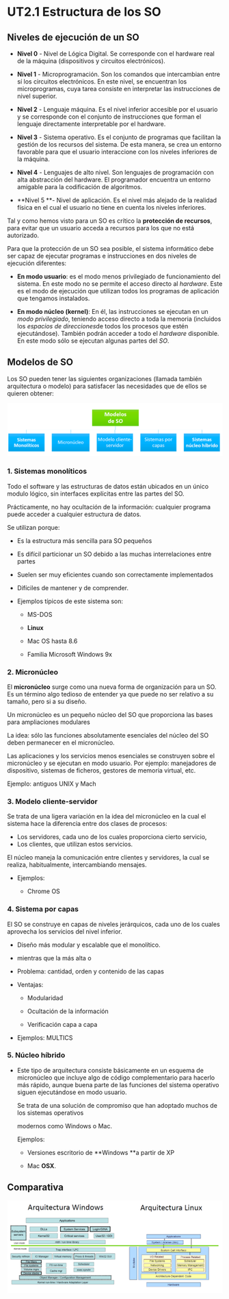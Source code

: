 # UT2.1 Estructura de los SO

## Niveles de ejecución de un SO	

- **Nivel 0** - Nivel de Lógica Digital. Se corresponde con el hardware real de la máquina (dispositivos y circuitos electrónicos).

- **Nivel 1** - Microprogramación. Son los comandos que intercambian entre sí los circuitos electrónicos. En este nivel, se encuentran los microprogramas, cuya tarea consiste en interpretar las instrucciones de nivel superior.

- **Nivel 2** - Lenguaje máquina. Es el nivel inferior accesible por el usuario y se corresponde con el conjunto de instrucciones que forman el lenguaje directamente interpretable por el hardware.

- **Nivel 3** - Sistema operativo. Es el conjunto de programas que facilitan la gestión de los recursos del sistema. De esta manera, se crea un entorno favorable para que el usuario interaccione con los niveles inferiores de la máquina.

- **Nivel 4** - Lenguajes de alto nivel. Son lenguajes de programación con alta abstracción del hardware. El programador encuentra un entorno amigable para la codificación de algoritmos.

- **Nivel 5 **- Nivel de aplicación. Es el nivel más alejado de la realidad física en el cual el usuario no tiene en cuenta los niveles inferiores.

Tal y como hemos visto para un SO es crítico la **protección de recursos**, para evitar que un usuario acceda a recursos para los que no está autorizado.

Para que la protección de un SO sea posible, el sistema informático debe ser capaz de ejecutar programas e instrucciones en dos niveles de ejecución diferentes:

-   **En modo usuario**: es el modo menos privilegiado de funcionamiento del sistema. En este modo no se permite el acceso directo al *hardware*. Este es el modo de ejecución que utilizan todos los programas de aplicación que tengamos instalados.
    
-   **En modo núcleo (kernel)**: En él, las instrucciones se ejecutan en un *modo privilegiado*, teniendo acceso directo a toda la memoria (incluidos los *espacios de direcciones*de todos los procesos que estén ejecutándose). También podrán acceder a todo el *hardware* disponible. En este modo sólo se ejecutan algunas partes del *SO*.



## Modelos de SO

Los SO pueden tener las siguientes organizaciones (llamada también arquitectura o modelo) para satisfacer las necesidades que de ellos se quieren obtener:

![Modelos_SO](\media\Modelos_SO.png)


### 1. Sistemas monolíticos

Todo el software y las estructuras de datos están ubicados en un único  modulo lógico, sin interfaces explícitas entre las partes del SO.

Prácticamente, no hay ocultación de la información: cualquier programa puede acceder a cualquier estructura de datos.

Se utilizan porque:

-   Es la estructura más sencilla para SO pequeños

-   Es difícil particionar un SO debido a las muchas interrelaciones entre partes

-   Suelen ser muy eficientes cuando son correctamente implementados

-   Difíciles de mantener y de comprender.

-   Ejemplos típicos de este sistema son:

    -   MS-DOS

    -   **Linux**

    -   Mac OS hasta 8.6

    -   Familia Microsoft Windows 9x

### 2. Micronúcleo

El **micronúcleo** surge como una nueva forma de organización para un SO. Es un     término algo tedioso de entender ya que puede no ser relativo a su tamaño, pero si a su diseño.

Un micronúcleo es un pequeño núcleo del SO que proporciona las bases para ampliaciones modulares

La idea: sólo las funciones absolutamente esenciales del núcleo del SO deben permanecer en el micronúcleo.

Las aplicaciones y los servicios menos esenciales se construyen sobre el micronúcleo y se ejecutan en modo usuario. Por ejemplo: manejadores de dispositivo, sistemas de ficheros, gestores de memoria virtual, etc.

Ejemplo: antiguos UNIX y Mach


### 3. Modelo cliente-servidor	

Se trata de una ligera variación en la idea del micronúcleo en la cual el sistema hace la diferencia entre dos clases de procesos:
- Los servidores, cada uno de los cuales proporciona cierto servicio,
- Los clientes, que utilizan estos servicios.

El núcleo maneja la comunicación entre clientes y servidores, la cual se realiza, habitualmente, intercambiando mensajes.
-   Ejemplos:

    -   Chrome OS

### 4. Sistema por capas	

El SO se construye en capas de niveles jerárquicos, cada uno de los cuales aprovecha los servicios del nivel inferior.

-   Diseño más modular y escalable que el monolítico.

-   mientras que la más alta o

-   Problema: cantidad, orden y contenido de las capas

-   Ventajas:

    -   Modularidad

    -   Ocultación de la información

    -   Verificación capa a capa

-   Ejemplos: MULTICS

### 5. Núcleo híbrido	

- Este tipo de arquitectura consiste básicamente en un esquema de micronúcleo que incluye algo de código complementario para hacerlo más rápido, aunque buena parte de las funciones del sistema
  operativo siguen ejecutándose en modo usuario.

  Se trata de una solución de compromiso que han adoptado muchos de los sistemas operativos

  modernos como Windows o Mac.

  Ejemplos:

  -   Versiones escritorio de **Windows **a partir de XP

  - Mac **OSX**.
  
    

##   Comparativa	

![](\media\arquitectura_winvslinux.png)
